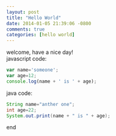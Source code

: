 ```yaml
---
layout: post
title: "Hello World"
date: 2014-01-05 21:39:06 -0800
comments: true
categories: [hello world]
---
```

welcome, have a nice day!  
javascript code:
```javascript  
var name='someone';
var age=12;
console.log(name + ' is ' + age);  
```
<!--more-->
java code:
```java  
String name="anther one";
int age=22;
System.out.print(name + " is " + age);  
```
end
